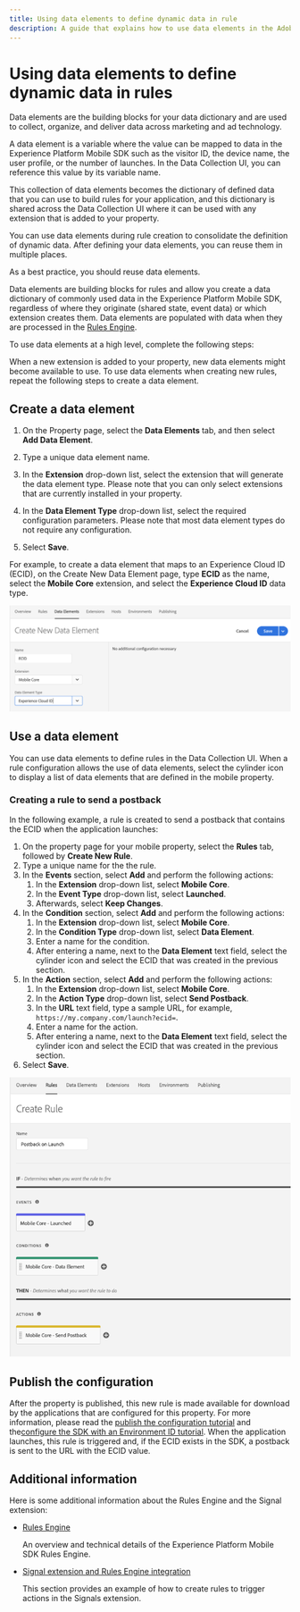```yaml
---
title: Using data elements to define dynamic data in rule
description: A guide that explains how to use data elements in the Adobe Experience Platform Mobile SDK to create rules.
---
```


# Using data elements to define dynamic data in rules

Data elements are the building blocks for your data dictionary and are used to collect, organize, and deliver data across marketing and ad technology.

A data element is a variable where the value can be mapped to data in the Experience Platform Mobile SDK such as the visitor ID, the device name, the user profile, or the number of launches. In the Data Collection UI, you can reference this value by its variable name.

This collection of data elements becomes the dictionary of defined data that you can use to build rules for your application, and this dictionary is shared across the Data Collection UI where it can be used with any extension that is added to your property.

You can use data elements during rule creation to consolidate the definition of dynamic data. After defining your data elements, you can reuse them in multiple places.

<InlineAlert variant="info" slots="text"/>

As a best practice, you should reuse data elements.

Data elements are building blocks for rules and allow you create a data dictionary of commonly used data in the Experience Platform Mobile SDK, regardless of where they originate (shared state, event data) or which extension creates them. Data elements are populated with data when they are processed in the [Rules Engine](../mobile-core/rules-engine/index.md).

To use data elements at a high level, complete the following steps:

<InlineAlert variant="info" slots="text"/>

When a new extension is added to your property, new data elements might become available to use. To use data elements when creating new rules, repeat the following steps to create a data element.

## Create a data element

1. On the Property page, select the **Data Elements** tab, and then select **Add Data Element**.
2. Type a unique data element name.
3. In the **Extension** drop-down list, select the extension that will generate the data element type. Please note that you can only select extensions that are currently installed in your property.

4. In the **Data Element Type** drop-down list, select the required configuration parameters. Please note that most data element types do not require any configuration.

5. Select **Save**.

For example, to create a data element that maps to an Experience Cloud ID (ECID), on the Create New Data Element page, type **ECID** as the name, select the **Mobile Core** extension, and select the **Experience Cloud ID** data type.

![create ECID data element](./assets/tags-data-elements/data-elements-create-data-element-ecid.png)

## Use a data element

You can use data elements to define rules in the Data Collection UI. When a rule configuration allows the use of data elements, select the cylinder icon to display a list of data elements that are defined in the mobile property.

### Creating a rule to send a postback

In the following example, a rule is created to send a postback that contains the ECID when the application launches:

1. On the property page for your mobile property, select the **Rules** tab, followed by **Create New Rule**.
2. Type a unique name for the the rule.
3. In the **Events** section, select **Add** and perform the following actions: 
   1. In the **Extension** drop-down list, select **Mobile Core**. 
   2. In the **Event Type** drop-down list, select **Launched**. 
   3. Afterwards, select **Keep Changes**.
4. In the **Condition** section, select **Add** and perform the following actions:
   1. In the **Extension** drop-down list, select **Mobile Core**. 
   2. In the **Condition Type** drop-down list, select **Data Element**. 
   3. Enter a name for the condition. 
   4. After entering a name, next to the **Data Element** text field, select the cylinder icon and select the ECID that was created in the previous section.
5. In the **Action** section, select **Add** and perform the following actions: 
   1. In the **Extension** drop-down list, select **Mobile Core**. 
   2. In the **Action Type** drop-down list, select **Send Postback**. 
   3. In the **URL** text field, type a sample URL, for example, `https://my.company.com/launch?ecid=`. 
   4. Enter a name for the action. 
   5. After entering a name, next to the **Data Element** text field, select the cylinder icon and select the ECID that was created in the previous section.
6. Select **Save**.

![create rule](./assets/tags-data-elements/data-elements-create-rule.png)

## Publish the configuration

After the property is published, this new rule is made available for download by the applications that are configured for this property. For more information, please read the [publish the configuration tutorial](../getting-started/create-a-mobile-property.md#publish-configuration) and the[configure the SDK with an Environment ID tutorial](../getting-started/track-events.md#configure-the-sdk-with-an-environment-id). When the application launches, this rule is triggered and, if the ECID exists in the SDK, a postback is sent to the URL with the ECID value.

## Additional information

Here is some additional information about the Rules Engine and the Signal extension:

* [Rules Engine](../mobile-core/rules-engine/index.md)

  An overview and technical details of the Experience Platform Mobile SDK Rules Engine.

* [Signal extension and Rules Engine integration](./rules-engine-integration.md)

  This section provides an example of how to create rules to trigger actions in the Signals extension.


